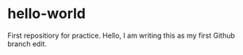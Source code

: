 # hello-world
First repositiory for practice.
Hello, I am writing this as my first Github branch edit.
